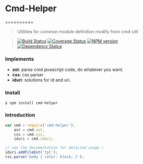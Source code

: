 # Cmd-Helper
==========

>Utilities for common module definition modify from cmd-util

>[![Build Status](https://travis-ci.org/Nuintun/cmd-helper.svg?branch=master)](https://travis-ci.org/Nuintun/cmd-helper)
>[![Coverage Status](https://coveralls.io/repos/Nuintun/cmd-helper/badge.png)](https://coveralls.io/r/Nuintun/cmd-helper)
>[![NPM version](https://badge.fury.io/js/cmd-helper.png)](https://www.npmjs.org/package/cmd-helper)
>[![Dependency Status](https://david-dm.org/Nuintun/cmd-helper.png)](https://david-dm.org/Nuintun/cmd-helper)

### Implements

- **ast**: parse cmd javascript code, do whatever you want.
- **css**: css parser
- **iduri**: solutions for id and uri.

### Install

```
$ npm install cmd-helper
```

### Introduction

```js
var cmd = require('cmd-helper'),
    ast = cmd.ast,
    css = cmd.css,
    iduri = cmd.iduri;

// see the documentation for detailed usage !
iduri.addFileExt('tpl');
css.parse('body { color: block; }');
```
